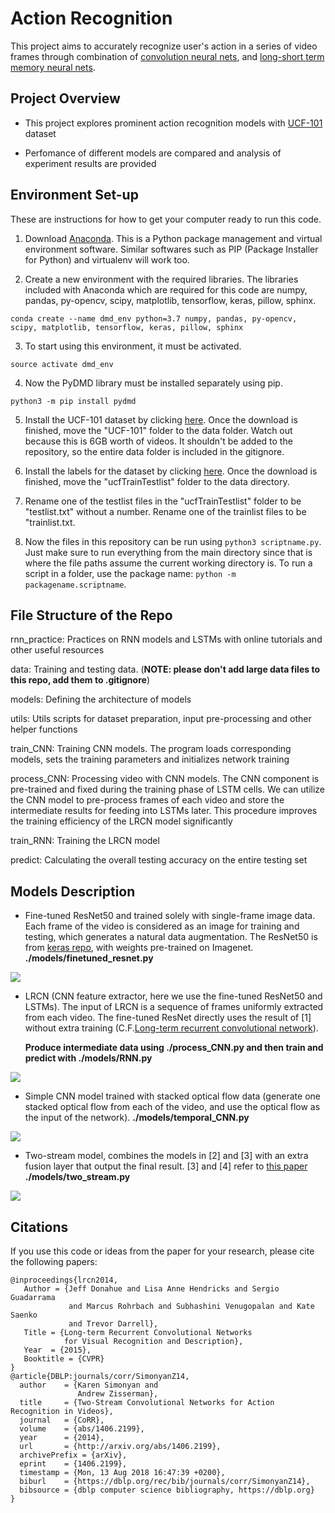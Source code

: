 # Action Recognition

This project aims to accurately recognize user's action in a series of video frames through combination of [convolution neural nets](https://en.wikipedia.org/wiki/Convolutional_neural_network), and [long-short term memory neural nets](https://en.wikipedia.org/wiki/Long_short-term_memory).

## Project Overview

- This project explores prominent action recognition models with [UCF-101](http://crcv.ucf.edu/data/UCF101.php) dataset
    
- Perfomance of different models are compared and analysis of experiment results are provided

## Environment Set-up

These are instructions for how to get your computer ready to run this code.

1. Download [Anaconda](https://anaconda.com/distribution). This is a Python package management and virtual environment software. Similar softwares such as PIP (Package Installer for Python) and virtualenv will work too.

2. Create a new environment with the required libraries. The libraries included with Anaconda which are required for this code are numpy, pandas, py-opencv, scipy, matplotlib, tensorflow, keras, pillow, sphinx.
```
conda create --name dmd_env python=3.7 numpy, pandas, py-opencv, scipy, matplotlib, tensorflow, keras, pillow, sphinx
```

3. To start using this environment, it must be activated.
```
source activate dmd_env
```

4. Now the PyDMD library must be installed separately using pip.
``` 
python3 -m pip install pydmd
```

5. Install the UCF-101 dataset by clicking [here](https://www.crcv.ucf.edu/data/UCF101/UCF101.rar). Once the download is finished, move the "UCF-101" folder to the data folder. Watch out because this is 6GB worth of videos. It shouldn't be added to the repository, so the entire data folder is included in the gitignore.

6. Install the labels for the dataset by clicking [here](https://www.crcv.ucf.edu/data/UCF101/UCF101TrainTestSplits-RecognitionTask.zip). Once the download is finished, move the "ucfTrainTestlist" folder to the data directory.

7. Rename one of the testlist files in the "ucfTrainTestlist" folder to be "testlist.txt" without a number. Rename one of the trainlist files to be "trainlist.txt.

8. Now the files in this repository can be run using `python3 scriptname.py`. Just make sure to run everything from the main directory since that is where the file paths assume the current working directory is. To run a script in a folder, use the package name: `python -m packagename.scriptname`.

## File Structure of the Repo

rnn\_practice: 
    Practices on RNN models and LSTMs with online tutorials and other useful resources

data:
    Training and testing data. (**NOTE: please don't add large data files to this repo, add them to .gitignore**)

models:
    Defining the architecture of models

utils:
    Utils scripts for dataset preparation, input pre-processing and other helper functions 
    
train_CNN:
    Training CNN models. The program loads corresponding models, sets the training parameters and initializes network training

process_CNN:
    Processing video with CNN models. The CNN component is pre-trained and fixed during the training phase of LSTM cells. We can utilize the CNN model to pre-process frames of each video and store the intermediate results for feeding into LSTMs later. This procedure improves the training efficiency of the LRCN model significantly
    
    

train_RNN:
    Training the LRCN model
   
predict:
    Calculating the overall testing accuracy on the entire testing set
    
 

## Models Description

- Fine-tuned ResNet50 and trained solely with single-frame image data. Each frame of the video is considered as an image for training and testing, which generates a natural data augmentation.
   The ResNet50 is from [keras repo](https://github.com/fchollet/deep-learning-models), with weights 
   pre-trained on Imagenet. **./models/finetuned_resnet.py** 
   
![](https://github.com/woodfrog/ActionRecognition/blob/master/readme_imgs/finetuned_resnet.png?raw=true)   

- LRCN (CNN feature extractor, here we use the fine-tuned ResNet50 and LSTMs). The input of LRCN is a sequence of frames uniformly extracted from each video. The fine-tuned ResNet directly uses the result of [1] without extra training (C.F.[Long-term recurrent
   convolutional network](http://www.cv-foundation.org/openaccess/content_cvpr_2015/papers/Donahue_Long-Term_Recurrent_Convolutional_2015_CVPR_paper.pdf)).
   
   **Produce intermediate data using ./process_CNN.py and then train and predict with ./models/RNN.py**
    
![](https://github.com/woodfrog/ActionRecognition/blob/master/readme_imgs/LRCN.png?raw=true)
   
   
- Simple CNN model trained with stacked optical flow data (generate one stacked optical flow from each of the video, and use the optical flow as the input of the network). **./models/temporal_CNN.py**
   
![](https://github.com/woodfrog/ActionRecognition/blob/master/readme_imgs/CNN_optical_flow.png?raw=true)

- Two-stream model, combines the models in [2] and [3] with an extra fusion layer that
   output the final result. [3] and [4] refer to [this paper](http://papers.nips.cc/paper/5353-two-stream-convolutional-networks-for-action-recognition-in-videos.pdf)
   **./models/two_stream.py**

![](https://github.com/woodfrog/ActionRecognition/blob/master/readme_imgs/two_stream_model.png?raw=true)

## Citations
If you use this code or ideas from the paper for your research, please cite the following papers:
```
@inproceedings{lrcn2014,
   Author = {Jeff Donahue and Lisa Anne Hendricks and Sergio Guadarrama
             and Marcus Rohrbach and Subhashini Venugopalan and Kate Saenko
             and Trevor Darrell},
   Title = {Long-term Recurrent Convolutional Networks
            for Visual Recognition and Description},
   Year  = {2015},
   Booktitle = {CVPR}
}
@article{DBLP:journals/corr/SimonyanZ14,
  author    = {Karen Simonyan and
               Andrew Zisserman},
  title     = {Two-Stream Convolutional Networks for Action Recognition in Videos},
  journal   = {CoRR},
  volume    = {abs/1406.2199},
  year      = {2014},
  url       = {http://arxiv.org/abs/1406.2199},
  archivePrefix = {arXiv},
  eprint    = {1406.2199},
  timestamp = {Mon, 13 Aug 2018 16:47:39 +0200},
  biburl    = {https://dblp.org/rec/bib/journals/corr/SimonyanZ14},
  bibsource = {dblp computer science bibliography, https://dblp.org}
}
```
